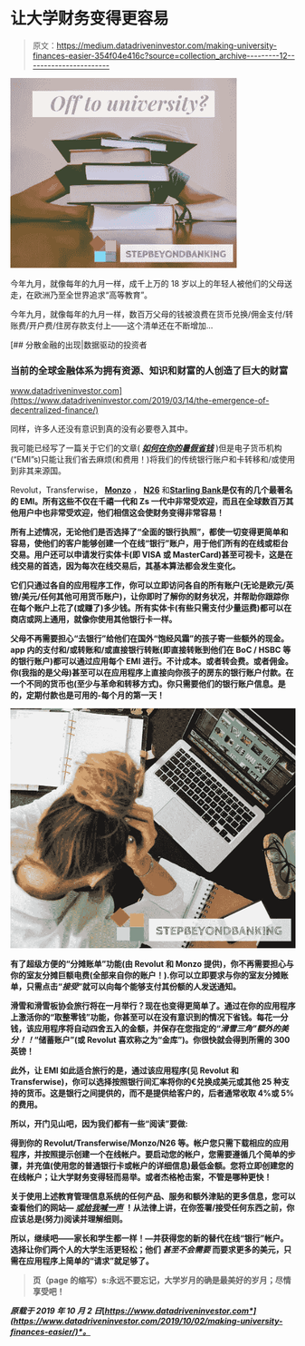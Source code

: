 # 让大学财务变得更容易

> 原文：<https://medium.datadriveninvestor.com/making-university-finances-easier-354f04e416c?source=collection_archive---------12----------------------->

![](img/db2e517d89667963149be1278e3f9e57.png)

今年九月，就像每年的九月一样，成千上万的 18 岁以上的年轻人被他们的父母送走，在欧洲乃至全世界追求“高等教育”。

今年九月，就像每年的九月一样，数百万父母的钱被浪费在货币兑换/佣金支付/转账费/开户费/住房存款支付上——这个清单还在不断增加…

[](https://www.datadriveninvestor.com/2019/03/14/the-emergence-of-decentralized-finance/) [## 分散金融的出现|数据驱动的投资者

### 当前的全球金融体系为拥有资源、知识和财富的人创造了巨大的财富

www.datadriveninvestor.com](https://www.datadriveninvestor.com/2019/03/14/the-emergence-of-decentralized-finance/) 

同样，许多人还没有意识到真的没有必要卷入其中。

我可能已经写了一篇关于它们的文章( [***如何在你的暑假省钱***](http://stepbeyondbanking.com/2018/05/01/how-to-save-money-over-summer/) )但是电子货币机构(“EMI”s)只能让我们省去麻烦(和费用！)将我们的传统银行账户和卡转移和/或使用到非其来源国。

Revolut，Transferwise， [**Monzo**](https://monzo.com/) ， [**N26**](https://n26.com/en-us) 和[**Starling Bank**](https://www.starlingbank.com/)**是仅有的几个最著名的 EMI。所有这些不仅在千禧一代和 Zs 一代中非常受欢迎，而且在全球数百万其他用户中也非常受欢迎，他们相信这会使财务变得非常容易！**

**所有上述情况，无论他们是否选择了“全面的银行执照”，都使一切变得更简单和容易，使他们的客户能够创建一个在线“银行”账户，用于他们所有的在线或柜台交易。用户还可以申请发行实体卡(即 VISA 或 MasterCard)甚至可视卡，这是在线交易的首选，因为每次在线交易后，其基本算法都会发生变化。**

**它们只通过各自的应用程序工作，你可以立即访问各自的所有账户(无论是欧元/英镑/美元/任何其他可用货币账户)，让你即时了解你的财务状况，并帮助你跟踪你在每个账户上花了(或赚了)多少钱。所有实体卡(有些只需支付少量运费)都可以在商店或网上通用，就像你使用其他银行卡一样。**

**父母不再需要担心“去银行”给他们在国外“饱经风霜”的孩子寄一些额外的现金。app 内的支付和/或转账和/或直接银行转账(即直接转账到他们在 BoC / HSBC 等的银行账户)都可以通过应用每个 EMI 进行。不计成本。或者转会费。或者佣金。你(我指的是父母)甚至可以在应用程序上直接向你孩子的房东的银行账户付款。在一个不同的货币也(至少与革命和转移方式)。你只需要他们的银行账户信息。是的，定期付款也是可用的-每个月的第一天！**

**![](img/ec0034bd99a64ffe91aa24d7d746377f.png)**

**有了超级方便的“分摊账单”功能(由 Revolut 和 Monzo 提供)，你不再需要担心与你的室友分摊巨额电费(全部来自你的账户！).你可以立即要求与你的室友分摊账单，只需点击“*接受*”就可以向每个能够支付其份额的人发送通知。**

**滑雪和滑雪板协会旅行将在一月举行？现在也变得更简单了。通过在你的应用程序上激活你的“取整零钱”功能，你甚至可以在没有意识到的情况下省钱。每花一分钱，该应用程序将自动四舍五入的金额，并保存在您指定的“*滑雪三角”额外的美分！！*“储蓄账户”(或 Revolut 喜欢称之为“金库”)。你很快就会得到所需的 300 英镑！**

**此外，让 EMI 如此适合旅行的是，通过该应用程序(见 Revolut 和 Transferwise)，你可以选择按照银行间汇率将你的€兑换成美元或其他 25 种支持的货币。这是银行之间提供的，而不是提供给客户的，后者通常收取 4%或 5%的费用。**

**所以，开门见山吧，因为我们都有一些“阅读”要做:**

**得到你的 Revolut/Transferwise/Monzo/N26 等。帐户您只需下载相应的应用程序，并按照提示创建一个在线帐户。要启动您的帐户，您需要遵循几个简单的步骤，并充值(使用您的普通银行卡或帐户的详细信息)最低金额。您将立即创建您的在线帐户；让大学财务变得轻而易举。或者杰格枪击案，不管是哪种更快！**

**关于使用上述教育管理信息系统的任何产品、服务和额外津贴的更多信息，您可以查看他们的网站— [***或给我喊一声***](http://stepbeyondbanking.com/contact/) ！从法律上讲，在你签署/接受任何东西之前，你应该总是(努力)阅读并理解细则。**

**所以，继续吧——家长和学生都一样！—并获得您的新的替代在线“银行”帐户。选择让你们两个人的大学生活更轻松；他们 ***甚至不会需要*** 而要求更多的美元，只需在应用程序上简单的“请求”就足够了。**

> **页（page 的缩写）s:永远不要忘记，大学岁月的确是最美好的岁月；尽情享受吧！**

***原载于 2019 年 10 月 2 日*[*https://www.datadriveninvestor.com*](https://www.datadriveninvestor.com/2019/10/02/making-university-finances-easier/)*。***